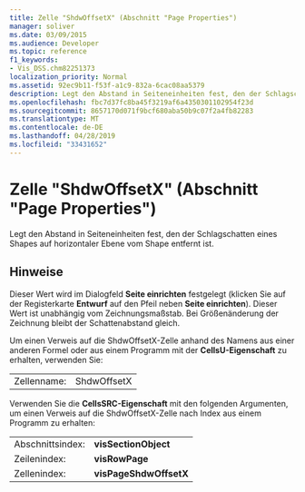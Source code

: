 ```yaml
---
title: Zelle "ShdwOffsetX" (Abschnitt "Page Properties")
manager: soliver
ms.date: 03/09/2015
ms.audience: Developer
ms.topic: reference
f1_keywords:
- Vis_DSS.chm82251373
localization_priority: Normal
ms.assetid: 92ec9b11-f53f-a1c9-832a-6cac08aa5379
description: Legt den Abstand in Seiteneinheiten fest, den der Schlagschatten eines Shapes auf horizontaler Ebene vom Shape entfernt ist.
ms.openlocfilehash: fbc7d37fc8ba45f3219af6a4350301102954f23d
ms.sourcegitcommit: 8657170d071f9bcf680aba50b9c07f2a4fb82283
ms.translationtype: MT
ms.contentlocale: de-DE
ms.lasthandoff: 04/28/2019
ms.locfileid: "33431652"
---
```

# <a name="shdwoffsetx-cell-page-properties-section"></a>Zelle "ShdwOffsetX" (Abschnitt "Page Properties")

Legt den Abstand in Seiteneinheiten fest, den der Schlagschatten eines Shapes auf horizontaler Ebene vom Shape entfernt ist.
  
## <a name="remarks"></a>Hinweise

Dieser Wert wird im Dialogfeld **Seite einrichten** festgelegt (klicken Sie auf der Registerkarte **Entwurf** auf den Pfeil neben **Seite einrichten**). Dieser Wert ist unabhängig vom Zeichnungsmaßstab. Bei Größenänderung der Zeichnung bleibt der Schattenabstand gleich. 
  
Um einen Verweis auf die ShdwOffsetX-Zelle anhand des Namens aus einer anderen Formel oder aus einem Programm mit der **CellsU-Eigenschaft** zu erhalten, verwenden Sie: 
  
|||
|:-----|:-----|
| Zellenname:  <br/> | ShdwOffsetX  <br/> |
   
Verwenden Sie die **CellsSRC-Eigenschaft** mit den folgenden Argumenten, um einen Verweis auf die ShdwOffsetX-Zelle nach Index aus einem Programm zu erhalten: 
  
|||
|:-----|:-----|
| Abschnittsindex:  <br/> |**visSectionObject** <br/> |
| Zeilenindex:  <br/> |**visRowPage** <br/> |
| Zellenindex:  <br/> |**visPageShdwOffsetX** <br/> |
   

